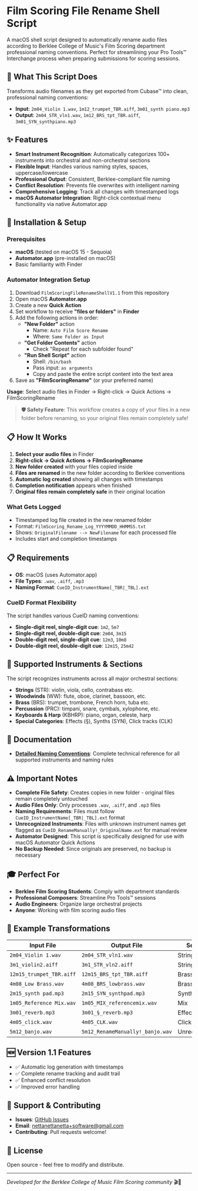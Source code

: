 # Film Scoring File Rename Shell Script

A macOS shell script designed to automatically rename audio files according to Berklee College of Music's Film Scoring department professional naming conventions. Perfect for streamlining your Pro Tools™ Interchange process when preparing submissions for scoring sessions.

## 🎯 What This Script Does

Transforms audio filenames as they get exported from Cubase™ into clean, professional naming conventions:
- **Input**: `2m04_Violin 1.wav`, `1m12_trumpet_TBR.aiff`, `3m01_synth piano.mp3`
- **Output**: `2m04_STR_vln1.wav`, `1m12_BRS_tpt_TBR.aiff`, `3m01_SYN_synthpiano.mp3`

## ✨ Features

- **Smart Instrument Recognition**: Automatically categorizes 100+ instruments into orchestral and non-orchestral sections
- **Flexible Input**: Handles various naming styles, spaces, uppercase/lowercase
- **Professional Output**: Consistent, Berklee-compliant file naming
- **Conflict Resolution**: Prevents file overwrites with intelligent naming
- **Comprehensive Logging**: Track all changes with timestamped logs
- **macOS Automator Integration**: Right-click contextual menu functionality via native Automator.app

## 🚀 Installation & Setup

### Prerequisites
- **macOS** (tested on macOS 15 - Sequoia)
- **Automator.app** (pre-installed on macOS)
- Basic familiarity with Finder

### Automator Integration Setup
1. Download `FilmScoringFileRenameShellV1.1` from this repository
2. Open macOS **Automator.app**
3. Create a new **Quick Action**
4. Set workflow to receive **"files or folders"** in **Finder**
5. Add the following actions in order:
   - **"New Folder"** action
     - Name: `Auto Film Score Rename`
     - Where: `Same Folder as Input`
   - **"Get Folder Contents"** action
     - Check "Repeat for each subfolder found"
   - **"Run Shell Script"** action
     - Shell: `/bin/bash`
     - Pass input: `as arguments`
     - Copy and paste the entire script content into the text area
6. Save as **"FilmScoringRename"** (or your preferred name)

**Usage**: Select audio files in Finder → Right-click → Quick Actions → FilmScoringRename

> **🛡️ Safety Feature**: This workflow creates a copy of your files in a new folder before renaming, so your original files remain completely safe!

## 📋 How It Works

1. **Select your audio files** in Finder
2. **Right-click → Quick Actions → FilmScoringRename**
3. **New folder created** with your files copied inside
4. **Files are renamed** in the new folder according to Berklee conventions
5. **Automatic log created** showing all changes with timestamps
6. **Completion notification** appears when finished
7. **Original files remain completely safe** in their original location

### What Gets Logged
- Timestamped log file created in the new renamed folder
- Format: `FilmScoring_Rename_Log_YYYYMMDD_HHMMSS.txt`
- Shows: `OriginalFilename --> NewFilename` for each processed file
- Includes start and completion timestamps

## 📋 Requirements

- **OS**: macOS (uses Automator.app)
- **File Types**: `.wav`, `.aiff`, `.mp3`
- **Naming Format**: `CueID_InstrumentName[_TBR|_TBL].ext`

### CueID Format Flexibility
The script handles various CueID naming conventions:
- **Single-digit reel, single-digit cue**: `1m2`, `5m7`
- **Single-digit reel, double-digit cue**: `2m04`, `3m15`
- **Double-digit reel, single-digit cue**: `12m3`, `10m8`
- **Double-digit reel, double-digit cue**: `12m15`, `25m42`

## 🎼 Supported Instruments & Sections

The script recognizes instruments across all major orchestral sections:
- **Strings** (STR): violin, viola, cello, contrabass etc.
- **Woodwinds** (WW): flute, oboe, clarinet, bassoon, etc.
- **Brass** (BRS): trumpet, trombone, French horn, tuba etc.
- **Percussion** (PRC): timpani, snare, cymbals, xylophone, etc.
- **Keyboards & Harp** (KBHRP): piano, organ, celeste, harp
- **Special Categories**: Effects (§), Synths (SYN), Click tracks (CLK)

## 📖 Documentation

- **[Detailed Naming Conventions](NAMING_CONVENTIONS.md)**: Complete technical reference for all supported instruments and naming rules

## ⚠️ Important Notes

- **Complete File Safety**: Creates copies in new folder - original files remain completely untouched
- **Audio Files Only**: Only processes `.wav`, `.aiff`, and `.mp3` files
- **Naming Requirements**: Files must follow `CueID_InstrumentName[_TBR|_TBL].ext` format
- **Unrecognized Instruments**: Files with unknown instrument names get flagged as `CueID_RenameManually!_OriginalName.ext` for manual review
- **Automator Designed**: This script is specifically designed for use with macOS Automator Quick Actions
- **No Backup Needed**: Since originals are preserved, no backup is necessary

## 🎓 Perfect For

- **Berklee Film Scoring Students**: Comply with department standards
- **Professional Composers**: Streamline Pro Tools™ sessions
- **Audio Engineers**: Organize large orchestral projects
- **Anyone**: Working with film scoring audio files

## 📝 Example Transformations

| Input File | Output File | Section |
|------------|-------------|---------|
| `2m04_Violin 1.wav` | `2m04_STR_vln1.wav` | Strings |
| `3m1_violin2.aiff` | `3m1_STR_vln2.aiff` | Strings |
| `12m15_trumpet_TBR.aiff` | `12m15_BRS_tpt_TBR.aiff` | Brass |
| `4m08_Low Brass.wav` | `4m08_BRS_lowbrass.wav` | Brass |
| `2m15_synth pad.mp3` | `2m15_SYN_synthpad.mp3` | Synth |
| `1m05_Reference Mix.wav` | `1m05_MIX_referencemix.wav` | Mix |
| `3m01_reverb.mp3` | `3m01_§_reverb.mp3` | Effects |
| `4m05_click.wav` | `4m05_CLK.wav` | Click Track |
| `5m12_banjo.wav` | `5m12_RenameManually!_banjo.wav` | Unrecognized |

## 🆕 Version 1.1 Features

- ✅ Automatic log generation with timestamps
- ✅ Complete rename tracking and audit trail
- ✅ Enhanced conflict resolution
- ✅ Improved error handling

## 🐛 Support & Contributing

- **Issues**: [GitHub Issues](https://github.com/Nbenyair/FilmScoringFileRenameShell/issues)
- **Email**: nettanettanetta+software@gmail.com
- **Contributing**: Pull requests welcome!

## 📄 License

Open source - feel free to modify and distribute.

---

*Developed for the Berklee College of Music Film Scoring community* 🎬🎵
